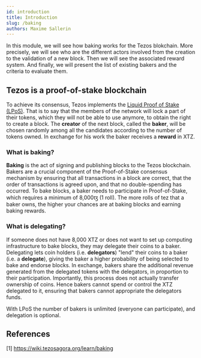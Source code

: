 ```yaml
---
id: introduction
title: Introduction
slug: /baking
authors: Maxime Sallerin
---
```


In this module, we will see how baking works for the Tezos blokchain. More precisely, we will see who are the different actors involved from the creation to the validation of a new block. Then we will see the associated reward system. And finally, we will present the list of existing bakers and the criteria to evaluate them.

## Tezos is a proof-of-stake blockchain

To achieve its consensus, Tezos implements the [Liquid Proof of Stake (LPoS)](tezos-basics/liquid-proof-of-stake). That is to say that the members of the network will lock a part of their tokens, which they will not be able to use anymore, to obtain the right to create a block. The **creator** of the next block, called the **baker**, will be chosen randomly among all the candidates according to the number of tokens owned. In exchange for his work the baker receives a **reward** in XTZ.

### What is baking?

**Baking** is the act of signing and publishing blocks to the Tezos blockchain. Bakers are a crucial component of the Proof-of-Stake consensus mechanism by ensuring that all transactions in a block are correct, that the order of transactions is agreed upon, and that no double-spending has occurred.
To bake blocks, a baker needs to participate in Proof-of-Stake, which requires a minimum of 8,000ꜩ (1 roll). The more rolls of tez that a baker owns, the higher your chances are at baking blocks and earning baking rewards.

### What is delegating?

If someone does not have 8,000 XTZ or does not want to set up computing infrastructure to bake blocks, they may delegate their coins to a baker. Delegating lets coin holders (i.e. **delegators**) "lend" their coins to a baker (i.e. a **delegate**), giving the baker a higher probability of being selected to bake and endorse blocks. In exchange, bakers share the additional revenue generated from the delegated tokens with the delegators, in proportion to their participation. Importantly, this process does not actually transfer ownership of coins. Hence bakers cannot spend or control the XTZ delegated to it, ensuring that bakers cannot appropriate the delegators funds.

With LPoS the number of bakers is unlimited (everyone can participate), and delegation is optional.

## References

[1] https://wiki.tezosagora.org/learn/baking

